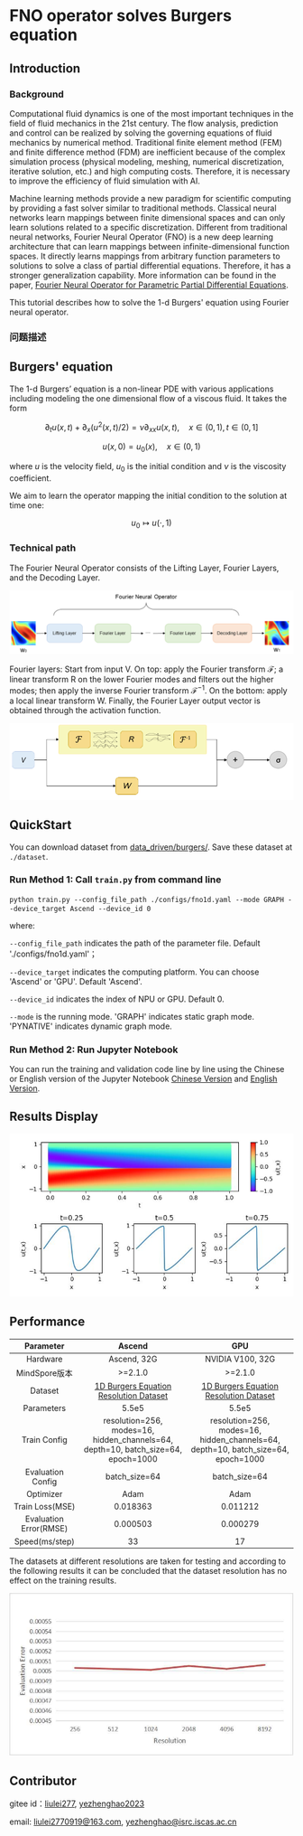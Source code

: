 # FNO operator solves Burgers equation

## Introduction

### Background

Computational fluid dynamics is one of the most important techniques in the field of fluid mechanics in the 21st century. The flow analysis, prediction and control can be realized by solving the governing equations of fluid mechanics by numerical method. Traditional finite element method (FEM) and finite difference method (FDM) are inefficient because of the complex simulation process (physical modeling, meshing, numerical discretization, iterative solution, etc.) and high computing costs. Therefore, it is necessary to improve the efficiency of fluid simulation with AI.

Machine learning methods provide a new paradigm for scientific computing by providing a fast solver similar to traditional methods. Classical neural networks learn mappings between finite dimensional spaces and can only learn solutions related to a specific discretization. Different from traditional neural networks, Fourier Neural Operator (FNO) is a new deep learning architecture that can learn mappings between infinite-dimensional function spaces. It directly learns mappings from arbitrary function parameters to solutions to solve a class of partial differential equations.  Therefore, it has a stronger generalization capability. More information can be found in the paper, [Fourier Neural Operator for Parametric Partial Differential Equations](https://arxiv.org/abs/2010.08895).

This tutorial describes how to solve the 1-d Burgers' equation using Fourier neural operator.

### 问题描述

## Burgers' equation

The 1-d Burgers’ equation is a non-linear PDE with various applications including modeling the one
dimensional flow of a viscous fluid. It takes the form

$$
\partial_t u(x, t)+\partial_x (u^2(x, t)/2)=\nu \partial_{xx} u(x, t), \quad x \in(0,1), t \in(0, 1]
$$

$$
u(x, 0)=u_0(x), \quad x \in(0,1)
$$

where $u$ is the velocity field, $u_0$ is the initial condition and $\nu$ is the viscosity coefficient.

We aim to learn the operator mapping the initial condition to the solution at time one:

$$
u_0 \mapsto u(\cdot, 1)
$$

### Technical path

The Fourier Neural Operator consists of the Lifting Layer, Fourier Layers, and the Decoding Layer.

![Fourier Neural Operator model structure](images/FNO.png)

Fourier layers: Start from input V. On top: apply the Fourier transform $\mathcal{F}$; a linear transform R on the lower Fourier modes and filters out the higher modes; then apply the inverse Fourier transform $\mathcal{F}^{-1}$. On the bottom: apply a local linear transform W.  Finally, the Fourier Layer output vector is obtained through the activation function.

![Fourier Layer structure](images/FNO-2.png)

## QuickStart

You can download dataset from [data_driven/burgers/](https://download.mindspore.cn/mindscience/mindflow/dataset/applications/data_driven/burgers/). Save these dataset at `./dataset`.

### Run Method 1: Call `train.py` from command line

```shell
python train.py --config_file_path ./configs/fno1d.yaml --mode GRAPH --device_target Ascend --device_id 0
```

where:

`--config_file_path` indicates the path of the parameter file. Default './configs/fno1d.yaml'；

`--device_target` indicates the computing platform. You can choose 'Ascend' or 'GPU'. Default 'Ascend'.

`--device_id` indicates the index of NPU or GPU. Default 0.

`--mode` is the running mode. 'GRAPH' indicates static graph mode. 'PYNATIVE' indicates dynamic graph mode. 

### Run Method 2: Run Jupyter Notebook

You can run the training and validation code line by line using the Chinese or English version of the Jupyter Notebook [Chinese Version](./FNO1D_CN.ipynb) and [English Version](./FNO1D.ipynb).

## Results Display

![FNO1D Solves Burgers Equation](images/result.jpg)

## Performance

| Parameter               | Ascend               | GPU                |
|:----------------------:|:--------------------------:|:---------------:|
| Hardware                | Ascend, 32G            | NVIDIA V100, 32G    |
| MindSpore版本           | >=2.1.0                 | >=2.1.0                   |
| Dataset                  | [1D Burgers Equation Resolution Dataset](https://download-mindspore.osinfra.cn/mindscience/mindflow/dataset/applications/data_driven/burgers/)      | [1D Burgers Equation Resolution Dataset](https://download-mindspore.osinfra.cn/mindscience/mindflow/dataset/applications/data_driven/burgers/)                   |
| Parameters                  | 5.5e5                   | 5.5e5                   |
| Train Config                | resolution=256, modes=16, hidden_channels=64, depth=10, batch_size=64, epoch=1000 | resolution=256, modes=16, hidden_channels=64, depth=10, batch_size=64, epoch=1000 |
| Evaluation Config                | batch_size=64          | batch_size=64               |
| Optimizer                  | Adam                 | Adam                   |
| Train Loss(MSE)           | 0.018363               |  0.011212             |
| Evaluation Error(RMSE)          | 0.000503                | 0.000279             |
| Speed(ms/step)           | 33                   | 17                |

The datasets at different resolutions are taken for testing and according to the following results it can be concluded that the dataset resolution has no effect on the training results.

![FNO Solves Burgers Equation](images/resolution_test.jpg)

## Contributor

gitee id：[liulei277](https://gitee.com/liulei277), [yezhenghao2023](https://gitee.com/yezhenghao2023)

email: liulei2770919@163.com, yezhenghao@isrc.iscas.ac.cn